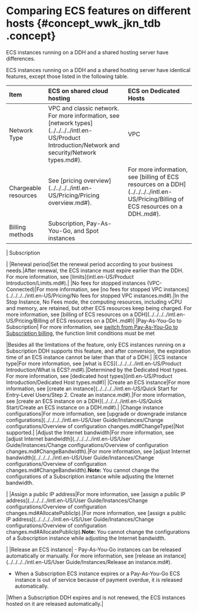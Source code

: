 # Comparing ECS features on different hosts {#concept_wwk_jkn_tdb .concept}

ECS instances running on a DDH and a shared hosting server have differences.

ECS instances running on a DDH and a shared hosting server have identical features, except those listed in the following table.

|Item|ECS on shared cloud hosting|ECS on Dedicated Hosts|
|:---|:--------------------------|:---------------------|
|Network Type|VPC and classic network. For more information, see [network types](../../../../intl.en-US/Product Introduction/Network and security/Network types.md#).|VPC|
|Chargeable resources|See [pricing overview](../../../../intl.en-US/Pricing/Pricing overview.md#).|For more information, see [billing of ECS resources on a DDH](../../../../intl.en-US/Pricing/Billing of ECS resources on a DDH..md#).|
|Billing methods| Subscription, Pay-As-You-Go, and Spot instances

 | Subscription

 |
|Renewal period|Set the renewal period according to your business needs.|After renewal, the ECS instance must expire earlier than the DDH. For more information, see [limits](intl.en-US/Product Introduction/Limits.md#).|
|No fees for stopped instances \(VPC-Connected\)|For more information, see [no fees for stopped VPC instances](../../../../intl.en-US/Pricing/No fees for stopped VPC instances.md#).|In the Stop Instance, No Fees mode, the computing resources, including vCPU and memory, are retained, but other ECS resources keep being charged. For more information, see [billing of ECS resources on a DDH](../../../../intl.en-US/Pricing/Billing of ECS resources on a DDH..md#)|
|Pay-As-You-Go to Subscription| For more information, see [switch from Pay-As-You-Go to Subscription billing](../../../../intl.en-US/Pricing/Limits.md#), the function limit conditions must be met

 |Besides all the limitations of the feature, only ECS instances running on a Subscription DDH supports this feature, and after conversion, the expiration time of an ECS instance cannot be later than that of a DDH.|
|ECS instance type|For more information, see [what is ECS](../../../../intl.en-US/Product Introduction/What is ECS?.md#).|Determined by the Dedicated Host types. For more information, see [dedicated host types](intl.en-US/Product Introduction/Dedicated Host types.md#)|
|Create an ECS instance|For more information, see [create an instance](../../../../intl.en-US/Quick Start for Entry-Level Users/Step 2. Create an instance.md#).|For more information, see [create an ECS instance on a DDH](../../../../intl.en-US/Quick Start/Create an ECS instance on a DDH.md#).|
|Change instance configurations|For more information, see [upgrade or downgrade instance configurations](../../../../intl.en-US/User Guide/Instances/Change configurations/Overview of configuration changes.md#ChangeType)|Not supported.|
|Adjust the Internet bandwidth|For more information, see [adjust Internet bandwidth](../../../../intl.en-US/User Guide/Instances/Change configurations/Overview of configuration changes.md#ChangeBandwidth).|For more information, see [adjust Internet bandwidth](../../../../intl.en-US/User Guide/Instances/Change configurations/Overview of configuration changes.md#ChangeBandwidth).**Note:** You cannot change the configurations of a Subscription instance while adjusting the Internet bandwidth.

|
|Assign a public IP address|For more information, see [assign a public IP address](../../../../intl.en-US/User Guide/Instances/Change configurations/Overview of configuration changes.md#AllocatePublicIp).|For more information, see [assign a public IP address](../../../../intl.en-US/User Guide/Instances/Change configurations/Overview of configuration changes.md#AllocatePublicIp).**Note:** You cannot change the configurations of a Subscription instance while adjusting the Internet bandwidth.

|
|Release an ECS instance| -   Pay-As-You-Go instances can be released automatically or manually. For more information, see [release an instance](../../../../intl.en-US/User Guide/Instances/Release an instance.md#).
-   When a Subscription ECS instance expires or a Pay-As-You-Go ECS instance is out of service because of payment overdue, it is released automatically.

 |When a Subscription DDH expires and is not renewed, the ECS instances hosted on it are released automatically.|

